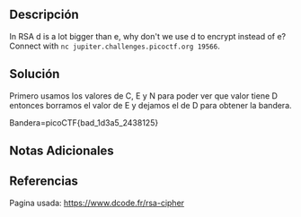 ## Descripción 
In RSA d is a lot bigger than e, why don't we use d to encrypt instead of e? Connect with `nc jupiter.challenges.picoctf.org 19566`.
## Solución
Primero usamos los valores de C, E y N para poder ver que valor tiene D entonces borramos el valor de E y dejamos el de D para obtener la bandera.

Bandera=picoCTF{bad_1d3a5_2438125}
## Notas Adicionales 
## Referencias
Pagina usada:  https://www.dcode.fr/rsa-cipher
